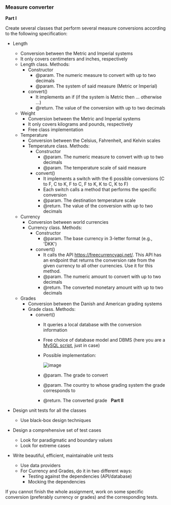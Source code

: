 ### Measure converter

**Part I**

Create several classes that perform several measure conversions according to the following specification:
- Length
  - Conversion between the Metric and Imperial systems
  - It only covers centimeters and inches, respectively
  - Length class. Methods:
    - Constructor
      - @param. The numeric measure to convert with up to two decimals
      - @param. The system of said measure (Metric or Imperial)
    - convert()
      - It implements an if (if the system is Metric then … otherwise …)
      - @return. The value of the conversion with up to two decimals
  - Weight
    - Conversion between the Metric and Imperial systems
    - It only covers kilograms and pounds, respectively
    - Free class implementation
  - Temperature
    - Conversion between the Celsius, Fahrenheit, and Kelvin scales
    - Temperature class. Methods:
      - Constructor
        - @param. The numeric measure to convert with up to two decimals
        - @param. The temperature scale of said measure
      - convert()
        - It implements a switch with the 6 possible conversions (C to F, C to K, F to C, F to K, K to C, K to F)
        - Each switch calls a method that performs the specific conversion
        - @param. The destination temperature scale
        - @return. The value of the conversion with up to two decimals
  - Currency
    - Conversion between world currencies
    - Currency class. Methods:
      - Constructor
        - @param. The base currency in 3-letter format (e.g., 'DKK')
      - convert()
        - It calls the API https://freecurrencyapi.net/. This API has an endpoint that returns the conversion rate from the given currency to all other currencies. Use it for this method.
        - @param. The numeric amount to convert with up to two decimals
        - @return. The converted monetary amount with up to two decimals
  - Grades
    - Conversion between the Danish and American grading systems
    - Grade class. Methods:
      - convert()
        - It queries a local database with the conversion information
        - Free choice of database model and DBMS (here you are a [MySQL script](https://github.com/arturomorarioja-ek/SD_Testing_E25/blob/main/Lesson05/converter.sql), just in case)
        - Possible implementation:

          ​​​​![image](https://github.com/user-attachments/assets/e5bd4dbb-94c6-42b4-bb14-ae05c617c4c8)

        - @param. The grade to convert
        - @param. The country to whose grading system the grade corresponds to
        - @return. The converted grade
 
**Part II**

- Design unit tests for all the classes
  - Use black-box design techniques
- Design a comprehensive set of test cases
  - Look for paradigmatic and boundary values
  - Look for extreme cases
- Write beautiful, efficient, maintainable unit tests
  - Use data providers
  - For Currency and Grades, do it in two different ways:
    - Testing against the dependencies (API/database)
    - Mocking the dependencies

If you cannot finish the whole assignment, work on some specific conversion (preferably currency or grades) and the corresponding tests.
